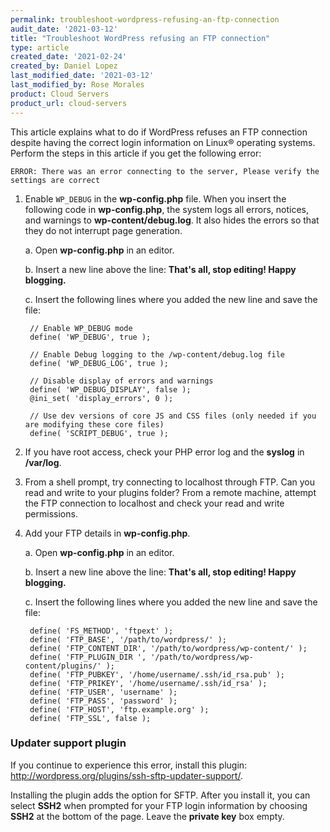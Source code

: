 ```yaml
---
permalink: troubleshoot-wordpress-refusing-an-ftp-connection
audit_date: '2021-03-12'
title: "Troubleshoot WordPress refusing an FTP connection"
type: article
created_date: '2021-02-24'
created_by: Daniel Lopez
last_modified_date: '2021-03-12'
last_modified_by: Rose Morales
product: Cloud Servers
product_url: cloud-servers
---
```


This article explains what to do if WordPress refuses an FTP connection despite having
the correct login information on Linux&reg; operating systems. Perform the steps
in this article if you get the following error:

    ERROR: There was an error connecting to the server, Please verify the settings are correct

1. Enable `WP_DEBUG` in the **wp-config.php** file. When you insert the following code in
    **wp-config.php**, the system logs all errors, notices, and warnings to
    **wp-content/debug.log**. It also hides the errors so that they do not interrupt page generation.
    
    a. Open **wp-config.php** in an editor.
    
    b. Insert a new line above the line: **That's all, stop editing! Happy blogging.**
    
    c. Insert the following lines where you added the new line and save the file:

        // Enable WP_DEBUG mode
        define( 'WP_DEBUG', true );

        // Enable Debug logging to the /wp-content/debug.log file
        define( 'WP_DEBUG_LOG', true );

        // Disable display of errors and warnings
        define( 'WP_DEBUG_DISPLAY', false );
        @ini_set( 'display_errors', 0 );
    
        // Use dev versions of core JS and CSS files (only needed if you are modifying these core files)
        define( 'SCRIPT_DEBUG', true );

2. If you have root access, check your PHP error log and the **syslog** in **/var/log**.
3. From a shell prompt, try connecting to localhost through FTP. Can you read and write to your plugins folder?
   From a remote machine, attempt the FTP connection to localhost and check your read and write permissions.
5. Add your FTP details in **wp-config.php**.

    a. Open **wp-config.php** in an editor.
    
    b. Insert a new line above the line: **That's all, stop editing! Happy blogging.**
    
    c. Insert the following lines where you added the new line and save the file:

        define( 'FS_METHOD', 'ftpext' );
        define( 'FTP_BASE', '/path/to/wordpress/' );
        define( 'FTP_CONTENT_DIR', '/path/to/wordpress/wp-content/' );
        define( 'FTP_PLUGIN_DIR ', '/path/to/wordpress/wp-content/plugins/' );
        define( 'FTP_PUBKEY', '/home/username/.ssh/id_rsa.pub' );
        define( 'FTP_PRIKEY', '/home/username/.ssh/id_rsa' );
        define( 'FTP_USER', 'username' );
        define( 'FTP_PASS', 'password' );
        define( 'FTP_HOST', 'ftp.example.org' );
        define( 'FTP_SSL', false );

### Updater support plugin

If you continue to experience this error, install this plugin:
http://wordpress.org/plugins/ssh-sftp-updater-support/.

Installing the plugin adds the option for SFTP. After you install it, you can select **SSH2** when prompted for
your FTP login information by choosing **SSH2** at the bottom of the page. Leave the **private key** box empty.
